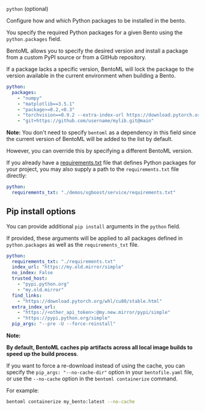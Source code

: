 `python` (optional)

Configure how and which Python packages to be installed in the bento.

You specify the required Python packages for a given Bento using the `python.packages` field. 

BentoML allows you to specify the
desired version and install a package from a custom PyPI source or from a GitHub repository. 

If a package lacks a specific version,
BentoML will lock the package to the version available in the current environment when building a Bento.

```yaml
python:
  packages:
    - "numpy"
    - "matplotlib==3.5.1"
    - "package>=0.2,<0.3"
    - "torchvision==0.9.2 --extra-index-url https://download.pytorch.org/whl/lts/1.8/cpu"
    - "git+https://github.com/username/mylib.git@main"
```

**Note:** You don't need to specify `bentoml` as a dependency in this field since the current version of BentoML will be added to the list by default. 

However,
you can override this by specifying a different BentoML version.

If you already have a [requirements.txt](https://pip.pypa.io/en/stable/reference/requirements-file-format/) file that defines Python packages for your project, you may also supply a path to the `requirements.txt` file directly:

```yaml
python:
  requirements_txt: "./demos/xgboost/service/requirements.txt"
```

## Pip install options

You can provide additional `pip install` arguments in the `python` field. 

If provided, these arguments will be applied to all packages defined in `python.packages` as
well as the `requirements_txt` file.

```yaml
python:
  requirements_txt: "./requirements.txt"
  index_url: "https://my.old.mirror/simple"
  no_index: False
  trusted_host:
    - "pypi.python.org"
    - "my.old.mirror"
  find_links:
    - "https://download.pytorch.org/whl/cu80/stable.html"
  extra_index_url:
    - "https://<other_api_token>:@my.new.mirror/pypi/simple"
    - "https://pypi.python.org/simple"
  pip_args: "--pre -U --force-reinstall"
```

**Note:**

**By default, BentoML caches pip artifacts across all local image builds to speed up the build process**.

If you want to force a re-download instead of using the cache, you can specify the `pip_args: "--no-cache-dir"` option in your
`bentofile.yaml` file, or use the `--no-cache` option in the `bentoml containerize` command. 

For example:

```bash
bentoml containerize my_bento:latest --no-cache
```